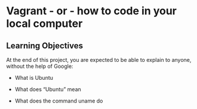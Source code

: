 # Vagrant - or - how to code in your local computer

## Learning Objectives

At the end of this project, you are expected to be able to explain to anyone, without the help of Google:

* What is Ubuntu

* What does “Ubuntu” mean

* What does the command uname do
